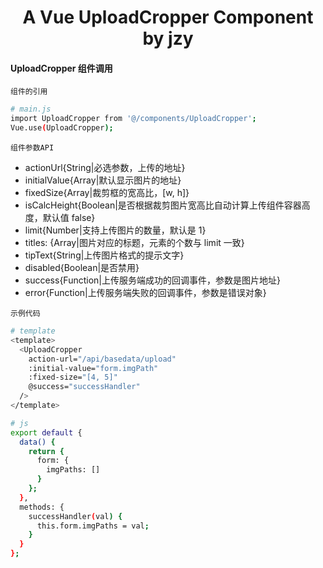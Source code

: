 <h1 align="center">
  A Vue UploadCropper Component by jzy
</h1>

#### UploadCropper 组件调用

`组件的引用`

```bash
# main.js
import UploadCropper from '@/components/UploadCropper';
Vue.use(UploadCropper);
```

`组件参数API`

- actionUrl{String|必选参数，上传的地址}
- initialValue{Array|默认显示图片的地址}
- fixedSize{Array|裁剪框的宽高比，[w, h]}
- isCalcHeight{Boolean|是否根据裁剪图片宽高比自动计算上传组件容器高度，默认值 false}
- limit{Number|支持上传图片的数量，默认是 1}
- titles: {Array|图片对应的标题，元素的个数与 limit 一致}
- tipText{String|上传图片格式的提示文字}
- disabled{Boolean|是否禁用}
- success{Function|上传服务端成功的回调事件，参数是图片地址}
- error{Function|上传服务端失败的回调事件，参数是错误对象}

`示例代码`

```bash
# template
<template>
  <UploadCropper
    action-url="/api/basedata/upload"
    :initial-value="form.imgPath"
    :fixed-size="[4, 5]"
    @success="successHandler"
  />
</template>

# js
export default {
  data() {
    return {
      form: {
        imgPaths: []
      }
    };
  },
  methods: {
    successHandler(val) {
      this.form.imgPaths = val;
    }
  }
};
```
